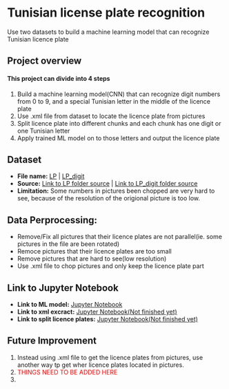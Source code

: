 # Tunisian license plate recognition
Use two datasets to build a machine learning model that can recognize Tunisian licence plate

## Project overview
#### This project can divide into 4 steps
1. Build a machine learning model(CNN) that can recognize digit numbers from 0 to 9, and a special Tunisian letter in the middle of the licence plate
2. Use .xml file from dataset to locate the licence plate from pictures
3. Split licence plate into different chunks and each chunk has one digit or one Tunisian letter
4. Apply trained ML model on to those letters and output the licence plate

## Dataset
* __File name:__ [LP](LP) | [LP_digit](LP_digit)
* __Source:__ [Link to LP folder source](https://www.kaggle.com/datasets/achrafkhazri/labeled-licence-plates-dataset) | [Link to LP_digit folder source](https://www.kaggle.com/datasets/khazri/tunisian-licence-plate)
* __Limitation:__ Some numbers in pictures been chopped are very hard to see, because of the resolution of the origional picture is too low.

## Data Perprocessing:
* Remove/Fix all pictures that their licence plates are not parallel(ie. some pictures in the file are been rotated) 
* Remoce pictures that their licence plates are too small
* Remove pictures that are hard to see(low resolution)
* Use .xml file to chop pictures and only keep the licence plate part

## Link to Jupyter Notebook
* __Link to ML model:__ [Jupyter Notebook](Digit_recognize.ipynb)
* __Link to xml excract:__ [Jupyter Notebook(Not finished yet)]()
* __Link to split licence plates:__ [Jupyter Notebook(Not finished yet)]()

## Future Improvement
1. Instead using .xml file to get the licence plates from pictures, use another way tp get wher licence plates located in pictures.
2. <font color='red'> THINGS NEED TO BE ADDED HERE </font>
3. 
